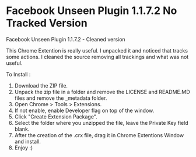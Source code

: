 Facebook Unseen Plugin 1.1.7.2 No Tracked Version
==============

Facebook Unseen Plugin 1.1.7.2 - Cleaned version

This Chrome Extention is really useful. I unpacked it and noticed that tracks some actions.
I cleaned the source removing all trackings and what was not useful.

To Install :

1) Download the ZIP file. <br />
2) Unpack the zip file in a folder and remove the LICENSE and README.MD files and remove the _metadata folder.  <br />
3) Open Chrome > Tools > Extensions.  <br />
4) If not enable, enable Developer flag on top of the window.  <br />
5) Click "Create Extension Package".  <br />
6) Select the folder where you unzipped the file, leave the Private Key field blank.  <br />
7) After the creation of the .crx file, drag it in Chrome Extentions Window and install.  <br />
8) Enjoy :)  <br />
